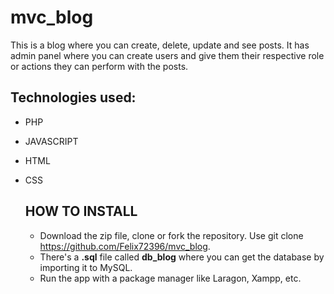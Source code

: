 # mvc_blog

This is a blog where you can create, delete, update and see posts. It has admin panel where you can create users and give them their respective role or actions they can perform with the posts.

## Technologies used:
- PHP
- JAVASCRIPT
- HTML
- CSS

  ## HOW TO INSTALL
  - Download the zip file, clone or fork the repository. Use git clone https://github.com/Felix72396/mvc_blog.
  - There's a __.sql__ file called __db_blog__ where you can get the database by importing it to MySQL.
  - Run the app with a package manager like Laragon, Xampp, etc.

